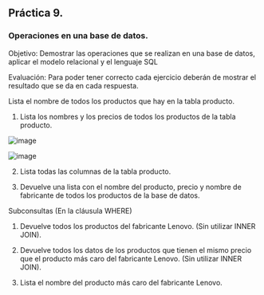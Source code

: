 ## Práctica 9.
### Operaciones en una base de datos.
Objetivo: Demostrar las operaciones que se realizan en una base de datos, aplicar el modelo relacional y el lenguaje SQL

Evaluación: Para poder tener correcto cada ejercicio deberán de mostrar el resultado que se da en cada respuesta.

Lista el nombre de todos los productos que hay en la tabla producto.


1. Lista los nombres y los precios de todos los productos de la tabla producto.

![image](https://user-images.githubusercontent.com/102439883/172984797-91651347-80a0-44ee-bec0-dc9df4dde8c2.png)

![image](https://user-images.githubusercontent.com/102439883/172984836-df1be28a-94aa-41a1-94f3-cb3ff980a482.png)

2. Lista todas las columnas de la tabla producto.


3. Devuelve una lista con el nombre del producto, precio y nombre de fabricante de
todos los productos de la base de datos.

Subconsultas (En la cláusula WHERE)
1. Devuelve todos los productos del fabricante Lenovo. (Sin utilizar INNER
JOIN).


2. Devuelve todos los datos de los productos que tienen el mismo precio que el
producto más caro del fabricante Lenovo. (Sin utilizar INNER JOIN).


3. Lista el nombre del producto más caro del fabricante Lenovo.
